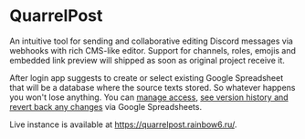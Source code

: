 # QuarrelPost

An intuitive tool for sending and collaborative editing Discord messages via webhooks with rich CMS-like editor. Support for channels, roles, emojis and embedded link preview will shipped as soon as original project receive it.

After login app suggests to create or select existing Google Spreadsheet that will be a database where the source texts stored. So whatever happens you won't lose anything. You can [manage access](https://support.google.com/docs/answer/2494893), [see version history and revert back any changes](https://support.google.com/docs/answer/190843) via Google Spreadsheets.

Live instance is available at <https://quarrelpost.rainbow6.ru/>.
